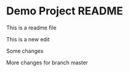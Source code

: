 # Demo Project README

This is a readme file

This is a new edit

Some changes

More changes for branch master